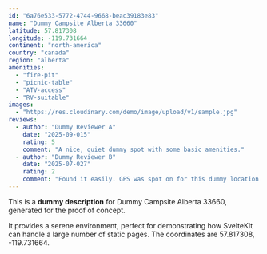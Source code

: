 ```yaml
---
id: "6a76e533-5772-4744-9668-beac39183e83"
name: "Dummy Campsite Alberta 33660"
latitude: 57.817308
longitude: -119.731664
continent: "north-america"
country: "canada"
region: "alberta"
amenities:
  - "fire-pit"
  - "picnic-table"
  - "ATV-access"
  - "RV-suitable"
images:
  - "https://res.cloudinary.com/demo/image/upload/v1/sample.jpg"
reviews:
  - author: "Dummy Reviewer A"
    date: "2025-09-015"
    rating: 5
    comment: "A nice, quiet dummy spot with some basic amenities."
  - author: "Dummy Reviewer B"
    date: "2025-07-027"
    rating: 2
    comment: "Found it easily. GPS was spot on for this dummy location."
---
```


This is a **dummy description** for Dummy Campsite Alberta 33660, generated for the proof of concept.

It provides a serene environment, perfect for demonstrating how SvelteKit can handle a large number of static pages. The coordinates are 57.817308, -119.731664.

